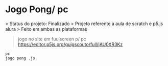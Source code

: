 <h1>Jogo Pong/ pc</h1>
> Status do projeto: Finalizado
> Projeto referente a aula de scratch e p5.js alura
> Feito em ambas as plataformas

> jogo no site em fuulscreen p/ pc
> https://editor.p5js.org/guigscouto/full/jAU0XR3Kz

```
pc
jogo pong .js
```
